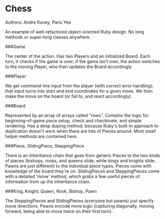Chess
=====
Authors: Andre Kuney, Paris Yee

An example of well-refactored object-oriented Ruby design. No long methods or super-long classes anywhere.

###Game

The center of the action. Has two Players and an initialized Board. Each turn, it checks if the game is over; if the game isn't over, the action switches to the moving Player, who then updates the Board accordingly.

###Player

We get command-line input from the player (with correct error handling); that input turns into start and end coordinates for a given move. We then make the move on the board (or fail to, and react accordingly).

###Board

Represented by an array of arrays called "rows". Contains the logic for beginning-of-game piece setup, check and checkmate, and simple rendering. Has a deep duping method, because Ruby's built-in approach to duplication doesn't work when there are lots of Pieces around. Most small helper methods are contained here.


###Piece, SlidingPiece, SteppingPiece

There is an inheritance chain that goes from generic Pieces to the two kinds of pieces (bishops, rooks, and queens slide, while kings and knights slide. Pawns are just different) to the individual piece types. Pieces come with knowledge of the board they're on. SlidingPieces and SteppingPieces come with a detailed 'move' method, which grabs a few useful pieces of information from up the inheritance chain.

###King, Knight, Queen, Rook, Bishop, Pawn

The SteppingPieces and SlidingPieces (everyone but pawns) just specify move directions. Pawns encode more logic (capturing diagonally, moving forward, being able to move twice on their first turn). 

